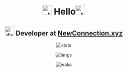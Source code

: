 <h1 align="center"><img alt="dg" src="https://raw.githubusercontent.com/hokage229/hokage229/master/ripqsuad-drain.gif" width="30px"> Hello<img alt="dg" src="https://raw.githubusercontent.com/hokage229/hokage229/master/ripqsuad-drain.gif" width="30px"></h1>

<h2 align="center"> <img alt="dex" src="https://raw.githubusercontent.com/hokage229/hokage229/master/dex.gif" width="30px"> Developer at <a href="https://newconnection.xyz/">NewConnection.xyz</a></h2>

<p align="center">
   <img alt="stats" src="https://github-readme-stats.vercel.app/api?username=hokage229&show_icons=true&theme=tokyonight&card_width=500"/>
</p>

<p align="center">
    <img alt="langs" src="https://github-readme-stats.vercel.app/api/top-langs/?username=hokage229&theme=tokyonight&card_width=500"/>
</p>

<p align="center">
    <img alt="waka" src="https://github-readme-stats.vercel.app/api/wakatime?username=hokage229&theme=tokyonight" />
</p>
